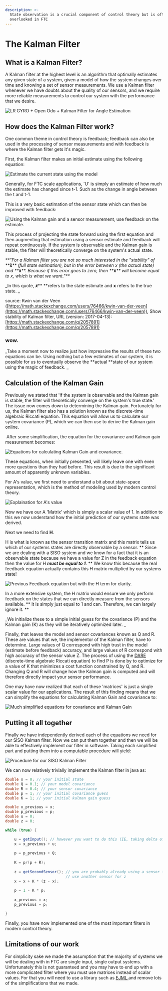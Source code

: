 ```yaml
---
description: >-
  State observation is a crucial component of control theory but is often
  overlooked in FTC
---
```


# The Kalman Filter

## What is a Kalman Filter?

A Kalman filter at the highest level is an algorithm that optimally estimates any given state of a system, given a model of how the system changes over time and knowing a set of sensor measurements. We use a Kalman filter whenever we have doubts about the quality of our sensors, and we require more reliable measurements to control our system with the performance that we desire.

![LR GYRO + Open Odo + Kalman Filter for Angle Estimation](../.gitbook/assets/optimal-sensor-estimation.png)

## How does the Kalman Filter work? 

One common theme in control theory is feedback; feedback can also be used in the processing of sensor measurements and with feedback is where the Kalman filter gets it's magic. 

First, the Kalman filter makes an initial estimate using the following equation:

![Estimate the current state using the model ](<../.gitbook/assets/kalman-filter-state-projection (1).png>)

Generally, for FTC scale applications, 'U' is simply an estimate of how much the estimate has changed since t-1. Such as the change in angle between the t and t-1.

This is a very basic estimation of the sensor state which can then be improved with feedback: 

![Using the Kalman gain and a sensor measurement, use feedback on the estimate.](../.gitbook/assets/kalman-gain-op.png)

This process of projecting the state forward using the first equation and then augmenting that estimation using a sensor estimate and feedback will repeat continuously. If the system is observable and the Kalman gain is stable, the filter will theoretically converge on the system's actual state.

_**"For a Kalman filter you are not so much interested in the "stability" of  **_**x̂**_** (full state estimation), but in the error between x (the actual state) and **_**x̂**_**. Because if this error goes to zero, then **_**x̂**_** will become equal to x, which is what we want."**_ 

_In this quote, _**x̂**_** **refers to the state estimate and **x** refers to the true state. _

source: Kwin van der Veen ([https://math.stackexchange.com/users/76466/kwin-van-der-veen](https://math.stackexchange.com/users/76466/kwin-van-der-veen)), Show stability of Kalman filter, URL (version: 2017-04-13): [https://math.stackexchange.com/q/2057891](https://math.stackexchange.com/q/2057891)

### wow.

_Take a moment now to realize just how impressive the results of these two equations can be. Using nothing but a few estimates of our system, it is possible for us to eventually observe the **actual **state of our system using the magic of feedback. _

## Calculation of the Kalman Gain 

Previously we stated that 'if the system is observable and the Kalman gain is stable, the filter will theoretically converge on the system's true state.' The issue now comes down to determining the Kalman gain. Fortunately for us, the Kalman filter also has a solution known as the discrete-time algebraic Riccati equation. This equation will allow us to calculate our system covariance (P), which we can then use to derive the Kalman gain online.

‌ After some simplification, the equation for the covariance and Kalman gain measurement becomes:

![Equations for calculating Kalman Gain and covariance.](../.gitbook/assets/kalman-gain-and-covariance-calculation.png)

These equations, when initially presented, will likely leave one with even more questions than they had before. This result is due to the significant amount of apparently unknown variables.

For A's value, we first need to understand a bit about state-space representation, which is the method of modeling used by modern control theory.

![Explaination for A's value](../.gitbook/assets/fix-typo-aaaa.png)

Now we have our A 'Matrix' which is simply a scalar value of 1.  In addition to this we now understand how the initial prediction of our systems state was derived.  

Next we need to find **H**.

H is what is known as the sensor transition matrix and this matrix tells us which of our systems states are directly observable by a sensor. ** Since we are dealing with a SISO system and we know for a fact that it is an observable state because we have a value for Z in the feedback equation then the value for H **_**must be equal to 1**_**. ** We know this because the real feedback equation actually contains this H matrix multiplied by our systems state!

![Previous Feedback equation but with the H term for clarity.](../.gitbook/assets/real-feedback-term.png)

In a more extensive system, the H matrix would ensure we only perform feedback on the states that we can directly measure from the sensors available. ** It is simply just equal to 1 and can. Therefore, we can largely ignore it. **

_We initialize these to a simple initial guess for the covariance (P) and the Kalman gain (K) as they will be iteratively optimized later. _

Finally, that leaves the model and sensor covariances known as Q and R. These are values that we, the implementor of the Kalman filter, have to determine. Large values of Q correspond with high trust in the model (estimate before feedback) accuracy, and large values of R correspond with high accuracy of the sensor value Z. The process of using the [DARE ](https://en.wikipedia.org/wiki/Algebraic_Riccati_equation)(discrete-time algebraic Riccati equation) to find P is done by to optimize for a value of K that minimizes a cost function constrained by Q, and R. Changing Q and R will change how the Kalman gain is computed and will therefore directly impact your sensor performance. 

One may have now realized that each of these 'matrices' is just a single scalar value for our applications. The result of this finding means that we can simplify the equations for calculating Kalman Gain and covariance to:

![Much simplified equations for covariance and Kalman Gain ](../.gitbook/assets/covariance-and-kalman-gain-simplified-equation-derivation.png)

## Putting it all together

Finally we have independently derived each of the equations we need for our SISO Kalman filter.  Now we can put them together and then we will be able to effectively implement our filter in software.  Taking each simplified part and putting them into a computable procedure will yield: 

![Procedure for our SISO Kalman Filter](../.gitbook/assets/final-kalman-filter-derivation.png)

We can now relatively trivially implement the Kalman filter in java as:

```java
double x = 0; // your initial state
double Q = 0.1; // your model covariance
double R = 0.4; // your sensor covariance
double p = 1; // your initial covariance guess
double K = 1; // your initial kalman gain guess

double x_previous = x;
double p_previous = p;
double u = 0;
double z = 0; 

while (true) {

    u = getInput(); // however you want to do this (IE, taking delta of encoder)
    x = x_previous + u;
    
    p = p_previous + Q;
    
    K = p/(p + R);
    
    z = getSecondSensor(); // you are probably already using a sensor for u, 
                           // use another sensor for z
    x = x + K * (z - x);
    
    p = 1 - K * p;
    
    x_previous = x;
    p_previous = p;

}
```

Finally, you have now implemented one of the most important filters in modern control theory.  

## Limitations of our work

For simplicity sake we made the assumption that the majority of systems we will be dealing with in FTC are single input, single output systems.  Unfortunately this is not guaranteed and you may have to end up with a more complicated filter where you must use matrices instead of scalar values.  For that you will need to use a library such as [EJML ](http://ejml.org/wiki/index.php?title=Main_Page)and remove lots of the simplifications that we made. 
